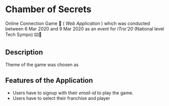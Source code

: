 # Chamber of Secrets

Online Connection Game :space_invader: ( *Web Application* ) which was conducted between 6 Mar 2020 and 9 Mar 2020 as an event for *ITrix'20* (National level Tech Sympo) :keyboard::tada:

## Description
Theme of the game was chosen as 

## Features of the Application
* Users have to signup with their *email-id* to play the game.
* Users have to select their franchise and player



